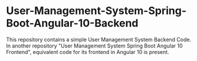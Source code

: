 # User-Management-System-Spring-Boot-Angular-10-Backend
This repository contains a simple User Management System Backend Code. In another repository "User Management System Spring Boot Angular 10 Frontend", equivalent code for its frontend in Angular 10 is present.
